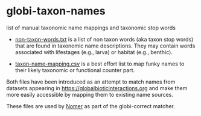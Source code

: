 # globi-taxon-names
list of manual taxonomic name mappings and taxonomic stop words 

 * [non-taxon-words.txt](./non-taxon-words.txt) is a list of non taxon words (aka taxon stop words) that are found in taxonomic name descriptions. They may contain words associated with lifestages (e.g., larva) or habitat (e.g., benthic). 

 * [taxon-name-mapping.csv](./taxon-name-mapping.csv) is a best effort list to map funky names to their likely taxonomic or functional counter part. 

 Both files have been introduced as an attempt to match names from datasets appearing in https://globalbioticinteractions.org and make them more easily accessible by mapping them to existing name sources.

 These files are used by [Nomer](https://github.com/globalbioticinteractions/nomer) as part of the globi-correct matcher. 
